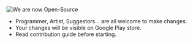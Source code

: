 ![We are now Open-Source](https://github.com/TungVietLe/Blimp-Showdown/assets/99946449/332c8755-427f-4a57-a9ad-a21646c91185)

* Programmer, Artist, Suggestors... are all welcome to make changes.
* Your changes will be visible on Google Play store.
* Read contribution guide before starting.
